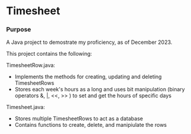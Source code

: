 # Timesheet

### Purpose
A Java project to demostrate my proficiency, as of December 2023.

This project contains the following: 

TimesheetRow.java:
* Implements the methods for creating, updating and deleting TimesheetRows
* Stores each week's hours as a long and uses bit manipulation (binary operators &, |, <<, >> ) to set and get the hours of specific days

Timesheet.java:
* Stores multiple TimesheetRows to act as a database
* Contains functions to create, delete, and manipiulate the rows
